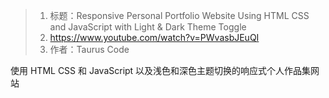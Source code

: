 > 1. 标题：Responsive Personal Portfolio Website Using HTML CSS and JavaScript with Light & Dark Theme Toggle
> 2. https://www.youtube.com/watch?v=PWvasbJEuQI
> 3. 作者：Taurus Code

使用 HTML CSS 和 JavaScript 以及浅色和深色主题切换的响应式个人作品集网站